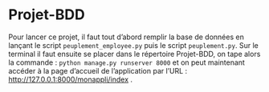 # Projet-BDD

Pour lancer ce projet, il faut tout d’abord remplir la base de données en lançant le script  `peuplement_employee.py` puis le script `peuplement.py`.
Sur le terminal il faut ensuite se placer dans le répertoire Projet-BDD, on tape alors la commande : `python manage.py runserver 8000` et on peut maintenant accéder à la page d’accueil de l’application par l’URL : http://127.0.0.1:8000/monappli/index . 